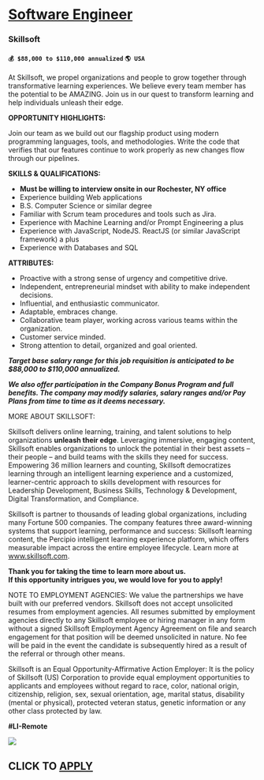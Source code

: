 # [Software Engineer](https://www.remotewlb.com/apply/software-engineer-90824)  
### Skillsoft  
#### `💰 $88,000 to $110,000 annualized` `🌎 USA`  

At Skillsoft, we propel organizations and people to grow together through transformative learning experiences. We believe every team member has the potential to be AMAZING. Join us in our quest to transform learning and help individuals unleash their edge.

 **OPPORTUNITY HIGHLIGHTS:**

Join our team as we build out our flagship product using modern programming languages, tools, and methodologies. Write the code that verifies that our features continue to work properly as new changes flow through our pipelines.

**SKILLS & QUALIFICATIONS:**

  * **Must be willing to interview onsite in our Rochester, NY office**
  * Experience building Web applications
  * B.S. Computer Science or similar degree
  * Familiar with Scrum team procedures and tools such as Jira.
  * Experience with Machine Learning and/or Prompt Engineering a plus
  * Experience with JavaScript, NodeJS. ReactJS (or similar JavaScript framework) a plus
  * Experience with Databases and SQL

**ATTRIBUTES:**

  * Proactive with a strong sense of urgency and competitive drive.
  * Independent, entrepreneurial mindset with ability to make independent decisions.
  * Influential, and enthusiastic communicator.
  * Adaptable, embraces change.
  * Collaborative team player, working across various teams within the organization.
  * Customer service minded.
  * Strong attention to detail, organized and goal oriented.

**_Target base salary range for this job requisition is anticipated to be $88,000 to $110,000 annualized._**

**_We also offer participation in the Company Bonus Program and full benefits. The company may modify salaries, salary ranges and/or Pay Plans from time to time as it deems necessary._**

MORE ABOUT SKILLSOFT:

Skillsoft delivers online learning, training, and talent solutions to help organizations **unleash their edge**. Leveraging immersive, engaging content, Skillsoft enables organizations to unlock the potential in their best assets – their people – and build teams with the skills they need for success. Empowering 36 million learners and counting, Skillsoft democratizes learning through an intelligent learning experience and a customized, learner-centric approach to skills development with resources for Leadership Development, Business Skills, Technology & Development, Digital Transformation, and Compliance.

Skillsoft is partner to thousands of leading global organizations, including many Fortune 500 companies. The company features three award-winning systems that support learning, performance and success: Skillsoft learning content, the Percipio intelligent learning experience platform, which offers measurable impact across the entire employee lifecycle. Learn more at www.skillsoft.com.

**Thank you for taking the time to learn more about us.  
If this opportunity intrigues you, we would love for you to apply!**

NOTE TO EMPLOYMENT AGENCIES: We value the partnerships we have built with our preferred vendors. Skillsoft does not accept unsolicited resumes from employment agencies. All resumes submitted by employment agencies directly to any Skillsoft employee or hiring manager in any form without a signed Skillsoft Employment Agency Agreement on file and search engagement for that position will be deemed unsolicited in nature. No fee will be paid in the event the candidate is subsequently hired as a result of the referral or through other means.

Skillsoft is an Equal Opportunity-Affirmative Action Employer: It is the policy of Skillsoft (US) Corporation to provide equal employment opportunities to applicants and employees without regard to race, color, national origin, citizenship, religion, sex, sexual orientation, age, marital status, disability (mental or physical), protected veteran status, genetic information or any other class protected by law.

**#LI-Remote**

![](https://remotive.com/job/track/1905130/blank.gif?source=public_api)  
## CLICK TO [APPLY](https://www.remotewlb.com/apply/software-engineer-90824)

